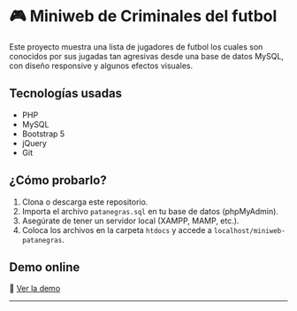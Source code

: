 # 🎮 Miniweb de Criminales del futbol

Este proyecto muestra una lista de jugadores de futbol los cuales son conocidos por sus jugadas tan agresivas desde una base de datos MySQL, con diseño responsive y algunos efectos visuales.

## Tecnologías usadas

- PHP
- MySQL
- Bootstrap 5
- jQuery
- Git

## ¿Cómo probarlo?

1. Clona o descarga este repositorio.
2. Importa el archivo `patanegras.sql` en tu base de datos (phpMyAdmin).
3. Asegúrate de tener un servidor local (XAMPP, MAMP, etc.).
4. Coloca los archivos en la carpeta `htdocs` y accede a `localhost/miniweb-patanegras`.

## Demo online

🔗 [Ver la demo](https://TU-ENLACE-AQUI.com)

---
